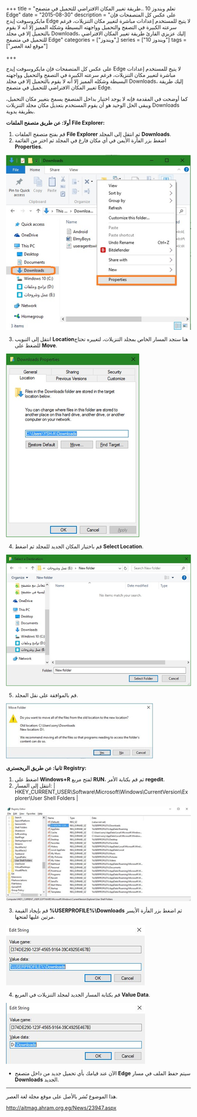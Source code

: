 +++
title = "تعلم ويندوز 10 ..طريقة تغيير المكان الافتراضي للتحميل في متصفح Edge"
date = "2015-08-30"
description = "على عكس كل المتصفحات فإن مايكروسوفت إيدج Edge لا يتيح للمستخدم إعدادات مباشرة لتغيير مكان التنزيلات، فرغم سرعته الكبيرة في التصفح والتحميل وواجهته البسيطة وشكله المميز إلا أنه لا يقوم بالتحميل إلا في مجلد Downloads، إليك عزيزي القارئ طريقة تغيير المكان الافتراضي للتحميل في متصفح Edge"
categories = ["ويندوز",]
series = ["ويندوز 10"]
tags = ["موقع لغة العصر"]

+++

على عكس كل المتصفحات فإن مايكروسوفت إيدج Edge لا يتيح للمستخدم إعدادات مباشرة لتغيير مكان التنزيلات، فرغم سرعته الكبيرة في التصفح والتحميل وواجهته البسيطة وشكله المميز إلا أنه لا يقوم بالتحميل إلا في مجلد Downloads، إليك طريقة تغيير المكان الافتراضي للتحميل في متصفح Edge.

كما أوضحت في المقدمة فإنه لا يوجد اختيار بداخل المتصفح يسمح بتغيير مكان التحميل، ويبقى الحل الوحيد هو أن يقوم المستخدم بتعديل مكان مجلد التنزيلات Downloads بطريقة يدوية.

**أولا: عن طريق متصفح الملفات** **File Explorer:**

1. قم بفتح متصفح الملفات **File Explorer** ثم انتقل إلى المجلد **Downloads**.
2. اضغط بزر الفأرة الأيمن في أي مكان فارغ في المجلد ثم اختر من القائمة **Properties**.

![1](images/2015-635765375037025723-702.jpg)

3. انتقل إلى التبويب **Location**هنا ستجد المسار الخاص بمجلد التنزيلات، لتغييره تحتاج للضغط على **Move**.

![2](images/2015-635765375141869473-186.jpg)

4. قم باختيار المكان الجديد للمجلد ثم اضغط **Select Location**.

![3](images/2015-635765375257025723-702.jpg)

5. قم بالموافقة على نقل المجلد.

![4](images/2015-635765375373744473-374.jpg)


**ثانيا: عن طريق الريجسترى** **Registry:**

1. اضغط على **Windows+R** لفتح مربع **RUN**، ثم قم بكتابة الأمر **regedit**.
2. انتقل إلى المسار:
| HKEY\_CURRENT\_USER\Software\Microsoft\Windows\CurrentVersion\Explorer\User Shell Folders |


![5](images/2015-635765375479369473-936.jpg)

3. قم بإيجاد القيمة **%USERPROFILE%\Downloads** ثم اضغط بزر الفأرة الأيسر مرتين عليها لفتحها.

![6](images/2015-635765375608119473-811.jpg)

4. قم بكتابة المسار الجديد لمجلد التنزيلات في المربع **Value Data**.

![7](images/2015-635765375881713223-171.jpg)

- الآن عند قيامك بأي تحميل جديد من داخل متصفح **Edge** سيتم حفظ الملف في مسار **Downloads** الجديد.

---
هذا الموضوع نٌشر باﻷصل على موقع مجلة لغة العصر.

http://aitmag.ahram.org.eg/News/23947.aspx